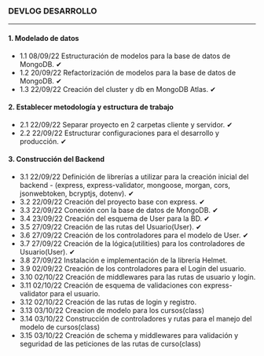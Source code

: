 ### DEVLOG DESARROLLO

---

#### 1. Modelado de datos

- 1.1 08/09/22 Estructuración de modelos para la base de datos de MongoDB.  ✔
- 1.2 20/09/22 Refactorización de modelos para la base de datos de MongoDB.  ✔
- 1.3 22/09/22 Creación del cluster y db en MongoDB Atlas.  ✔

#### 2. Establecer metodología y estructura de trabajo

- 2.1 22/09/22 Separar proyecto en 2 carpetas cliente y servidor.  ✔
- 2.2 22/09/22 Estructurar configuraciones para el desarrollo y producción.  ✔

#### 3. Construcción del Backend

- 3.1 22/09/22 Definición de librerías a utilizar para la creación inicial del backend - (express, express-validator, mongoose, morgan, cors, jsonwebtoken, bcryptjs, dotenv).  ✔
- 3.2 22/09/22 Creación del proyecto base con express.  ✔
- 3.3 22/09/22 Conexión con la base de datos de MongoDB.  ✔
- 3.4 23/09/22 Creación del esquema de User para la BD.  ✔
- 3.5 27/09/22 Creación de las rutas del Usuario(User).  ✔
- 3.6 27/09/22 Creación de los controladores para el modelo de User.  ✔
- 3.7 27/09/22 Creación de la lógica(utilities) para los controladores de Usuario(User).  ✔
- 3.8 27/09/22 Instalación e implementación de la librería Helmet.
- 3.9 02/09/22 Creación de los controladores para el Login del usuario.
- 3.10 02/10/22 Creación de middlewares para las rutas de usuario y login.
- 3.11 02/10/22 Creación de esquema de validaciones con express-validator para el usuario.
- 3.12 02/10/22 Creación de las rutas de login y registro.
- 3.13 03/10/22 Creacion de modelo para los cursos(class)
- 3.14 03/10/22 Construcción de controladores y rutas para el manejo del modelo de cursos(class)
- 3.15 03/10/22 Creación de schema y middlewares para validación y seguridad de las peticiones de las rutas de curso(class)